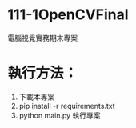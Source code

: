 # 111-1OpenCVFinal
電腦視覺實務期末專案

# 執行方法：
1. 下載本專案
2. pip install -r requirements.txt
3. python main.py 執行專案

